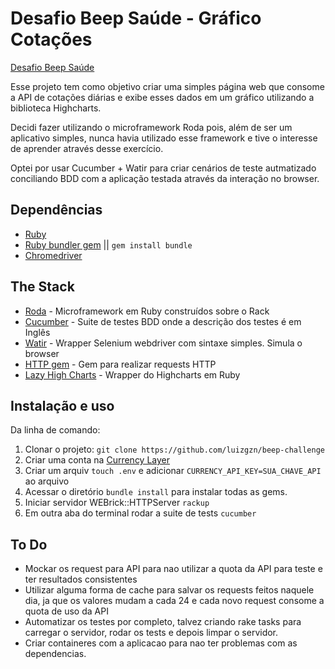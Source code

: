 Desafio Beep Saúde - Gráfico Cotações
==================================

[Desafio Beep Saúde](https://beep-saude-challenge.herokuapp.com/)

Esse projeto tem como objetivo criar uma simples página web que consome a API de cotações diárias e exibe esses dados em um gráfico utilizando a biblioteca Highcharts.

Decidi fazer utilizando o microframework Roda pois, além de ser um aplicativo simples, nunca havia utilizado esse framework e tive o interesse de aprender através desse exercício.

Optei por usar Cucumber + Watir para criar cenários de teste autmatizado conciliando BDD com a aplicação testada através da interação no browser.

Dependências
------------
- [Ruby](https://www.ruby-lang.org/en/documentation/installation/)
- [Ruby bundler gem](http://bundler.io/) || `gem install bundle`
- [Chromedriver](http://chromedriver.storage.googleapis.com/index.html)

The Stack
---------

- [Roda](https://roda.jeremyevans.net/) - Microframework em Ruby construídos sobre o Rack
- [Cucumber](https://cucumber.io/) - Suite de testes BDD onde a descrição dos testes é em Inglês
- [Watir](http://watir.com/) - Wrapper Selenium webdriver com sintaxe simples. Simula o browser
- [HTTP gem](https://github.com/httprb/http) - Gem para realizar requests HTTP
- [Lazy High Charts](https://github.com/michelson/lazy_high_charts) - Wrapper do Highcharts em Ruby

Instalação e uso
--------------------
Da linha de comando:

1. Clonar o projeto: `git clone https://github.com/luizgzn/beep-challenge`
2. Criar uma conta na [Currency Layer](https://currencylayer.com/)
3. Criar um arquiv `touch .env` e adicionar `CURRENCY_API_KEY=SUA_CHAVE_API` ao arquivo
4. Acessar o diretório `bundle install` para instalar todas as gems.
5. Iniciar servidor WEBrick::HTTPServer `rackup`
6. Em outra aba do terminal rodar a suite de tests `cucumber`

To Do
--------------------------
- Mockar os request para API para nao utilizar a quota da API para teste e ter resultados consistentes
- Utilizar alguma forma de cache para salvar os requests feitos naquele dia, ja que os valores mudam a cada 24 e cada novo request consome a quota de uso da API
- Automatizar os testes por completo, talvez criando rake tasks para carregar o servidor, rodar os tests e depois limpar o servidor.
- Criar containeres com a aplicacao para nao ter problemas com as dependencias.
